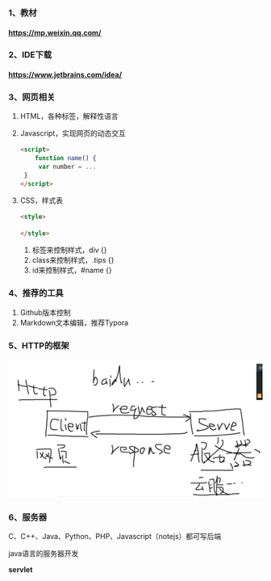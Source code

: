 ### 1、教材

#### https://mp.weixin.qq.com/

### 2、IDE下载

#### https://www.jetbrains.com/idea/

### 3、网页相关

1. HTML，各种标签，解释性语言

2. Javascript，实现网页的动态交互

   ```html
   <script>
       function name() {
   		var number = ...
   	}
   </script>
   ```

   

3. CSS，样式表

   ```html
   <style>
   
   </style>
   ```

   

   1. 标签来控制样式，div {}
   2. class来控制样式，.tips {}
   3. id来控制样式，#name {}

### 4、推荐的工具

1. Github版本控制
2. Markdown文本编辑，推荐Typora

### 5、HTTP的框架

![image-20200815200227342](images\image-20200815200227342.png)

### 6、服务器

C、C++、Java、Python、PHP、Javascript（notejs）都可写后端

java语言的服务器开发

**servlet**